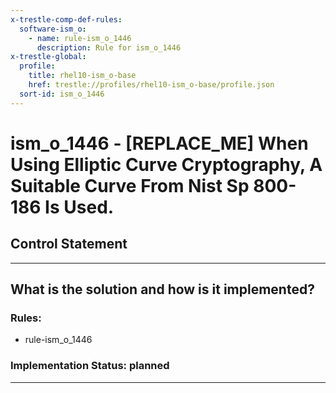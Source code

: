 ```yaml
---
x-trestle-comp-def-rules:
  software-ism_o:
    - name: rule-ism_o_1446
      description: Rule for ism_o_1446
x-trestle-global:
  profile:
    title: rhel10-ism_o-base
    href: trestle://profiles/rhel10-ism_o-base/profile.json
  sort-id: ism_o_1446
---
```


# ism_o_1446 - \[REPLACE_ME\] When Using Elliptic Curve Cryptography, A Suitable Curve From Nist Sp 800-186 Is Used.

## Control Statement

______________________________________________________________________

## What is the solution and how is it implemented?

<!-- For implementation status enter one of: implemented, partial, planned, alternative, not-applicable -->

<!-- Note that the list of rules under ### Rules: is read-only and changes will not be captured after assembly to JSON -->

<!-- Add control implementation description here for control: ism_o_1446 -->

### Rules:

  - rule-ism_o_1446

### Implementation Status: planned

______________________________________________________________________
